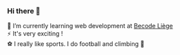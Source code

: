 ### Hi there 👋
🌱 I’m currently learning web development at [Becode Liège](https://becode.org/fr/) <br>
⚡ It's very exciting ! <br>
⚽ I really like sports. I do football and climbing 🗻 
<!--
**Miqi007/Miqi007** is a ✨ _special_ ✨ repository because its `README.md` (this file) appears on your GitHub profile.

Here are some ideas to get you started:

- 🔭 I’m currently working on ...
- 🌱 I’m currently learning ...
- 👯 I’m looking to collaborate on ...
- 🤔 I’m looking for help with ...
- 💬 Ask me about ...
- 📫 How to reach me: ...
- 😄 Pronouns: ...
- ⚡ Fun fact: ...
-->
